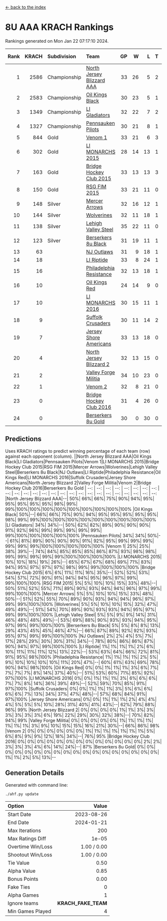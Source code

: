 [<- back to the index](readme.md)
# 8U AAA KRACH Rankings
Rankings generated on Mon Jan 22 07:17:10 2024.

Rank|KRACH|Subdivision|Team|GP|W|L|T|OTW|OTL|SoS|Exp Wins|Win Diff
---:|---:|:---|:---|---:|---:|---:|---:|---:|---:|---:|---:|---:
1|2586|Championship|[North Jersey Blizzard AAA](https://gamesheetstats.com/seasons/3659/teams/140205/schedule)|33|26|5|2|0|0|738|27.8|-0.0
2|2583|Championship|[Oil Kings Black](https://gamesheetstats.com/seasons/3659/teams/140206/schedule)|30|23|5|1|1|0|759|25.3|-0.0
3|1349|Championship|[LI Gladiators](https://gamesheetstats.com/seasons/3659/teams/140201/schedule)|32|22|7|2|1|0|774|24.8|-0.0
4|1327|Championship|[Pennsauken Pilots](https://gamesheetstats.com/seasons/3659/teams/140208/schedule)|30|21|8|1|0|0|861|22.3|-0.0
5|844|Gold|[Venom 1](https://gamesheetstats.com/seasons/3659/teams/140213/schedule)|33|21|6|3|2|1|609|25.3|-0.0
6|302|Gold|[LI MONARCHS 2015](https://gamesheetstats.com/seasons/3659/teams/140198/schedule)|28|14|13|1|0|0|805|15.3|-0.0
7|163|Gold|[Bridge Hockey Club 2015](https://gamesheetstats.com/seasons/3659/teams/140194/schedule)|33|13|13|3|1|3|577|16.3|-0.0
8|150|Gold|[RSG FIM 2015](https://gamesheetstats.com/seasons/3659/teams/140210/schedule)|33|21|11|0|0|1|455|21.8|-0.0
9|148|Silver|[Mercer Arrows](https://gamesheetstats.com/seasons/3659/teams/140202/schedule)|32|16|12|1|2|1|397|19.3|-0.0
10|144|Silver|[Wolverines](https://gamesheetstats.com/seasons/3659/teams/140215/schedule)|32|11|18|1|0|2|875|12.3|-0.0
11|138|Silver|[Lehigh Valley Steel](https://gamesheetstats.com/seasons/3659/teams/140197/schedule)|35|22|11|0|2|0|328|24.8|-0.0
12|123|Silver|[Berserkers 8u Black](https://gamesheetstats.com/seasons/3659/teams/140192/schedule)|31|19|11|1|0|0|330|20.4|0.0
13|63||[NJ Outlaws](https://gamesheetstats.com/seasons/3659/teams/140203/schedule)|31|9|18|1|1|2|695|11.3|-0.0
14|18||[LI Riptide](https://gamesheetstats.com/seasons/3659/teams/140200/schedule)|33|8|24|1|0|0|664|9.4|0.0
15|16||[Philadelphia Resistance](https://gamesheetstats.com/seasons/3659/teams/140209/schedule)|32|13|18|1|0|0|170|14.4|0.0
16|10||[Oil Kings Red](https://gamesheetstats.com/seasons/3659/teams/140207/schedule)|24|14|9|0|0|1|77|14.9|0.0
17|10||[LI MONARCHS 2016](https://gamesheetstats.com/seasons/3659/teams/140199/schedule)|30|15|11|1|3|0|26|19.4|0.0
18|9||[Suffolk Crusaders](https://gamesheetstats.com/seasons/3659/teams/140211/schedule)|30|11|14|2|2|1|92|14.9|0.0
19|7||[Jersey Shore Americans](https://gamesheetstats.com/seasons/3659/teams/140196/schedule)|33|13|18|0|0|2|114|13.9|0.0
20|4||[North Jersey Blizzard 2](https://gamesheetstats.com/seasons/3659/teams/140204/schedule)|32|13|15|0|2|2|33|15.9|0.0
21|2||[Valley Forge Militia](https://gamesheetstats.com/seasons/3659/teams/140212/schedule)|34|10|23|0|0|1|212|10.9|0.0
22|1||[Venom 2](https://gamesheetstats.com/seasons/3659/teams/140214/schedule)|32|8|21|0|2|1|30|10.9|0.0
23|0||[Bridge Hockey Club 2016](https://gamesheetstats.com/seasons/3659/teams/140195/schedule)|31|4|26|0|0|1|26|4.9|0.0
24|0||[Berserkers 8u Gold](https://gamesheetstats.com/seasons/3659/teams/140193/schedule)|30|0|30|0|0|0|10|0.9|0.0

## Predictions
Uses KRACH ratings to predict winning percentage of each team (row) against each opponent (column).
||North Jersey Blizzard AAA|Oil Kings Black|LI Gladiators|Pennsauken Pilots|Venom 1|LI MONARCHS 2015|Bridge Hockey Club 2015|RSG FIM 2015|Mercer Arrows|Wolverines|Lehigh Valley Steel|Berserkers 8u Black|NJ Outlaws|LI Riptide|Philadelphia Resistance|Oil Kings Red|LI MONARCHS 2016|Suffolk Crusaders|Jersey Shore Americans|North Jersey Blizzard 2|Valley Forge Militia|Venom 2|Bridge Hockey Club 2016|Berserkers 8u Gold
| --: | --: | --: | --: | --: | --: | --: | --: | --: | --: | --: | --: | --: | --: | --: | --: | --: | --: | --: | --: | --: | --: | --: | --: | --: 
|North Jersey Blizzard AAA|--| 50%| 66%| 66%| 75%| 90%| 94%| 95%| 95%| 95%| 95%| 95%| 98%| 99%| 99%|100%|100%|100%|100%|100%|100%|100%|100%|100%
|Oil Kings Black| 50%|--| 66%| 66%| 75%| 90%| 94%| 95%| 95%| 95%| 95%| 95%| 98%| 99%| 99%|100%|100%|100%|100%|100%|100%|100%|100%|100%
|LI Gladiators| 34%| 34%|--| 50%| 62%| 82%| 89%| 90%| 90%| 90%| 91%| 92%| 96%| 99%| 99%| 99%| 99%| 99%| 99%|100%|100%|100%|100%|100%
|Pennsauken Pilots| 34%| 34%| 50%|--| 61%| 81%| 89%| 90%| 90%| 90%| 91%| 92%| 95%| 99%| 99%| 99%| 99%| 99%| 99%|100%|100%|100%|100%|100%
|Venom 1| 25%| 25%| 38%| 39%|--| 74%| 84%| 85%| 85%| 85%| 86%| 87%| 93%| 98%| 98%| 99%| 99%| 99%| 99%| 99%|100%|100%|100%|100%
|LI MONARCHS 2015| 10%| 10%| 18%| 19%| 26%|--| 65%| 67%| 67%| 68%| 69%| 71%| 83%| 94%| 95%| 97%| 97%| 97%| 98%| 99%| 99%|100%|100%|100%
|Bridge Hockey Club 2015|  6%|  6%| 11%| 11%| 16%| 35%|--| 52%| 52%| 53%| 54%| 57%| 72%| 90%| 91%| 94%| 94%| 95%| 96%| 97%| 99%| 99%|100%|100%
|RSG FIM 2015|  5%|  5%| 10%| 10%| 15%| 33%| 48%|--| 50%| 51%| 52%| 55%| 71%| 89%| 90%| 93%| 94%| 94%| 96%| 97%| 99%| 99%|100%|100%
|Mercer Arrows|  5%|  5%| 10%| 10%| 15%| 33%| 48%| 50%|--| 51%| 52%| 55%| 70%| 89%| 90%| 93%| 94%| 94%| 96%| 97%| 99%| 99%|100%|100%
|Wolverines|  5%|  5%| 10%| 10%| 15%| 32%| 47%| 49%| 49%|--| 51%| 54%| 70%| 89%| 90%| 93%| 93%| 94%| 95%| 97%| 99%| 99%|100%|100%
|Lehigh Valley Steel|  5%|  5%|  9%|  9%| 14%| 31%| 46%| 48%| 48%| 49%|--| 53%| 69%| 88%| 90%| 93%| 93%| 94%| 95%| 97%| 99%| 99%|100%|100%
|Berserkers 8u Black|  5%|  5%|  8%|  8%| 13%| 29%| 43%| 45%| 45%| 46%| 47%|--| 66%| 87%| 89%| 92%| 92%| 93%| 95%| 97%| 99%| 99%|100%|100%
|NJ Outlaws|  2%|  2%|  4%|  5%|  7%| 17%| 28%| 29%| 30%| 30%| 31%| 34%|--| 78%| 80%| 86%| 86%| 87%| 90%| 94%| 97%| 99%|100%|100%
|LI Riptide|  1%|  1%|  1%|  1%|  2%|  6%| 10%| 11%| 11%| 11%| 12%| 13%| 22%|--| 53%| 63%| 64%| 66%| 72%| 81%| 91%| 95%| 98%|100%
|Philadelphia Resistance|  1%|  1%|  1%|  1%|  2%|  5%|  9%| 10%| 10%| 10%| 10%| 11%| 20%| 47%|--| 60%| 61%| 63%| 69%| 78%| 90%| 94%| 98%|100%
|Oil Kings Red|  0%|  0%|  1%|  1%|  1%|  3%|  6%|  7%|  7%|  7%|  7%|  8%| 14%| 37%| 40%|--| 51%| 53%| 60%| 71%| 85%| 92%| 97%|100%
|LI MONARCHS 2016|  0%|  0%|  1%|  1%|  1%|  3%|  6%|  6%|  6%|  7%|  7%|  8%| 14%| 36%| 39%| 49%|--| 52%| 59%| 70%| 85%| 91%| 97%|100%
|Suffolk Crusaders|  0%|  0%|  1%|  1%|  1%|  3%|  5%|  6%|  6%|  6%|  6%|  7%| 13%| 34%| 37%| 47%| 48%|--| 57%| 68%| 84%| 91%| 97%|100%
|Jersey Shore Americans|  0%|  0%|  1%|  1%|  1%|  2%|  4%|  4%|  4%|  5%|  5%|  5%| 10%| 28%| 31%| 40%| 41%| 43%|--| 62%| 79%| 88%| 96%| 99%
|North Jersey Blizzard 2|  0%|  0%|  0%|  0%|  1%|  1%|  3%|  3%|  3%|  3%|  3%|  3%|  6%| 19%| 22%| 29%| 30%| 32%| 38%|--| 70%| 82%| 94%| 99%
|Valley Forge Militia|  0%|  0%|  0%|  0%|  0%|  1%|  1%|  1%|  1%|  1%|  1%|  1%|  3%|  9%| 10%| 15%| 15%| 16%| 21%| 30%|--| 66%| 86%| 98%
|Venom 2|  0%|  0%|  0%|  0%|  0%|  0%|  1%|  1%|  1%|  1%|  1%|  1%|  1%|  5%|  6%|  8%|  9%|  9%| 12%| 18%| 34%|--| 76%| 95%
|Bridge Hockey Club 2016|  0%|  0%|  0%|  0%|  0%|  0%|  0%|  0%|  0%|  0%|  0%|  0%|  0%|  2%|  2%|  3%|  3%|  3%|  4%|  6%| 14%| 24%|--| 87%
|Berserkers 8u Gold|  0%|  0%|  0%|  0%|  0%|  0%|  0%|  0%|  0%|  0%|  0%|  0%|  0%|  0%|  0%|  0%|  0%|  0%|  1%|  1%|  2%|  5%| 13%|--

## Generation Details

Generated with command line:
```
./ahf.py update
```

| Option | Value |
| :----- | ----: |
| Start Date | 2023-08-26 |
| End Date | 2024-01-21 |
| Max Iterations | 200 |
| Max Ratings Diff | 1e-05 |
| Overtime Win/Loss | 1.00 / 0.00 |
| Shootout Win/Loss | 1.00 / 0.00 |
| Tie Value | 0.50 |
| Alpha Value | 0.85 |
| Bonus Points | 0.00 |
| Fake Ties | 0 |
| Alpha Games | 1 |
| Ignore teams | __KRACH_FAKE_TEAM__ |
| Min Games Played | 4 |

